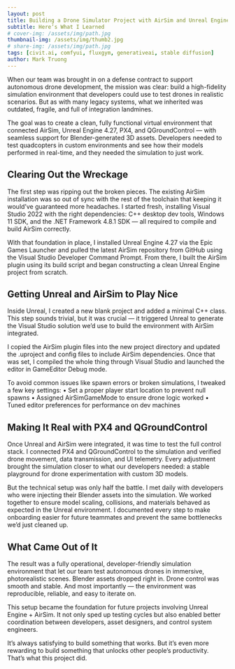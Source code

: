 ```yaml
---
layout: post
title: Building a Drone Simulator Project with AirSim and Unreal Engine
subtitle: Here’s What I Learned
# cover-img: /assets/img/path.jpg
thumbnail-img: /assets/img/thumb2.jpg
# share-img: /assets/img/path.jpg
tags: [civit.ai, comfyui, fluxgym, generativeai, stable diffusion]
author: Mark Truong
---
```


When our team was brought in on a defense contract to support autonomous drone development, the mission was clear: build a high-fidelity simulation environment that developers could use to test drones in realistic scenarios. But as with many legacy systems, what we inherited was outdated, fragile, and full of integration landmines.

The goal was to create a clean, fully functional virtual environment that connected AirSim, Unreal Engine 4.27, PX4, and QGroundControl — with seamless support for Blender-generated 3D assets. Developers needed to test quadcopters in custom environments and see how their models performed in real-time, and they needed the simulation to just work.

## Clearing Out the Wreckage

The first step was ripping out the broken pieces. The existing AirSim installation was so out of sync with the rest of the toolchain that keeping it would’ve guaranteed more headaches. I started fresh, installing Visual Studio 2022 with the right dependencies: C++ desktop dev tools, Windows 11 SDK, and the .NET Framework 4.8.1 SDK — all required to compile and build AirSim correctly.

With that foundation in place, I installed Unreal Engine 4.27 via the Epic Games Launcher and pulled the latest AirSim repository from GitHub using the Visual Studio Developer Command Prompt. From there, I built the AirSim plugin using its build script and began constructing a clean Unreal Engine project from scratch.

##  Getting Unreal and AirSim to Play Nice

Inside Unreal, I created a new blank project and added a minimal C++ class. This step sounds trivial, but it was crucial — it triggered Unreal to generate the Visual Studio solution we’d use to build the environment with AirSim integrated.

I copied the AirSim plugin files into the new project directory and updated the .uproject and config files to include AirSim dependencies. Once that was set, I compiled the whole thing through Visual Studio and launched the editor in GameEditor Debug mode.

To avoid common issues like spawn errors or broken simulations, I tweaked a few key settings:
	•	Set a proper player start location to prevent null spawns
	•	Assigned AirSimGameMode to ensure drone logic worked
	•	Tuned editor preferences for performance on dev machines

## Making It Real with PX4 and QGroundControl

Once Unreal and AirSim were integrated, it was time to test the full control stack. I connected PX4 and QGroundControl to the simulation and verified drone movement, data transmission, and UI telemetry. Every adjustment brought the simulation closer to what our developers needed: a stable playground for drone experimentation with custom 3D models.

But the technical setup was only half the battle. I met daily with developers who were injecting their Blender assets into the simulation. We worked together to ensure model scaling, collisions, and materials behaved as expected in the Unreal environment. I documented every step to make onboarding easier for future teammates and prevent the same bottlenecks we’d just cleaned up.

## What Came Out of It

The result was a fully operational, developer-friendly simulation environment that let our team test autonomous drones in immersive, photorealistic scenes. Blender assets dropped right in. Drone control was smooth and stable. And most importantly — the environment was reproducible, reliable, and easy to iterate on.

This setup became the foundation for future projects involving Unreal Engine + AirSim. It not only sped up testing cycles but also enabled better coordination between developers, asset designers, and control system engineers.

It’s always satisfying to build something that works. But it’s even more rewarding to build something that unlocks other people’s productivity. That’s what this project did.


